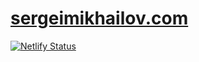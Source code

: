 # [sergeimikhailov.com](https://sergeimikhailov.com)

[![Netlify Status](https://api.netlify.com/api/v1/badges/0918af2e-83f0-48b5-836c-cfad85d0b7ae/deploy-status)](https://app.netlify.com/sites/incandescent-blini-41bd14/deploys)
